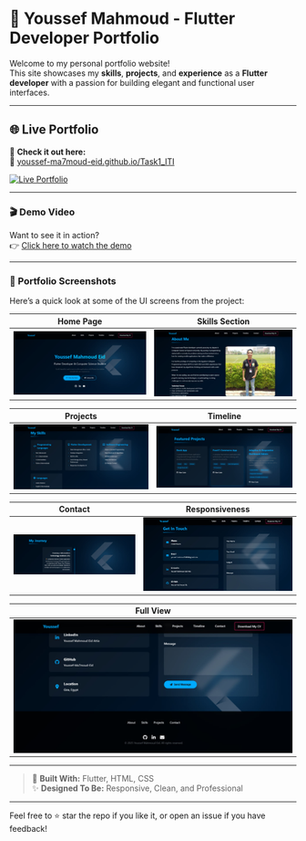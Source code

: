 # 📌 Youssef Mahmoud - Flutter Developer Portfolio

Welcome to my personal portfolio website!  
This site showcases my **skills**, **projects**, and **experience** as a **Flutter developer** with a passion for building elegant and functional user interfaces.

---

## 🌐 Live Portfolio

🚀 **Check it out here:**  
🔗 [youssef-ma7moud-eid.github.io/Task1_ITI](https://youssef-ma7moud-eid.github.io/Task1_ITI/)

[![Live Portfolio](https://img.shields.io/badge/View_Portfolio-Online-green?style=for-the-badge&logo=google-chrome)](https://youssef-ma7moud-eid.github.io/Task1_ITI/)

---

### 🎬 Demo Video

Want to see it in action?  
👉 [Click here to watch the demo](https://github.com/user-attachments/assets/171e1d36-e1f7-4005-82d4-db764c40ed5c)

---

### 📸 Portfolio Screenshots

Here’s a quick look at some of the UI screens from the project:

| Home Page | Skills Section |
|-----------|----------------|
| ![Home](https://github.com/Youssef-Ma7moud-Eid/Task1_ITI/blob/b98ed6706678d57e744ac2f35ca3a9d861a4cc16/image1.jpg) | ![Skills](https://github.com/Youssef-Ma7moud-Eid/Task1_ITI/blob/e8b1a20c20e9adb6c1c2ce2f370b7670e64f9c6b/image2.jpg) |

| Projects | Timeline |
|----------|----------|
| ![Projects](https://github.com/Youssef-Ma7moud-Eid/Task1_ITI/blob/e8b1a20c20e9adb6c1c2ce2f370b7670e64f9c6b/image3.jpg) | ![Timeline](https://github.com/Youssef-Ma7moud-Eid/Task1_ITI/blob/44fd8f73324eec2b5f1f2c2e5a1aa75733703cbc/image4.jpg) |

| Contact | Responsiveness |
|---------|----------------|
| ![Contact](https://github.com/Youssef-Ma7moud-Eid/Task1_ITI/blob/dc1eb7a5bb4c7b3301f952966f6eb87c0ef74503/image5.jpg) | ![Responsive](https://github.com/Youssef-Ma7moud-Eid/Task1_ITI/blob/c20b82b4523fc32e9d90a615c847d4be2d5dece0/image6.jpg) |

| Full View |
|-----------|
| ![Full](https://github.com/Youssef-Ma7moud-Eid/Task1_ITI/blob/2c7899481482e1bc0ce492a212e3172e27d82c1c/image7.jpg) |

---

> 💬 **Built With:** Flutter, HTML, CSS  
> ✨ **Designed To Be:** Responsive, Clean, and Professional

---

Feel free to ⭐ star the repo if you like it, or open an issue if you have feedback!
